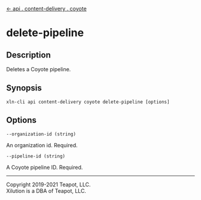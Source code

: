 [<- api . content-delivery . coyote](index.md)

# delete-pipeline

## Description

Deletes a Coyote pipeline.

## Synopsis

```
xln-cli api content-delivery coyote delete-pipeline [options]
```

## Options

`--organization-id (string)`

An organization id. Required.

`--pipeline-id (string)`

A Coyote pipeline ID. Required.

---

Copyright 2019-2021 Teapot, LLC.  
Xilution is a DBA of Teapot, LLC.
